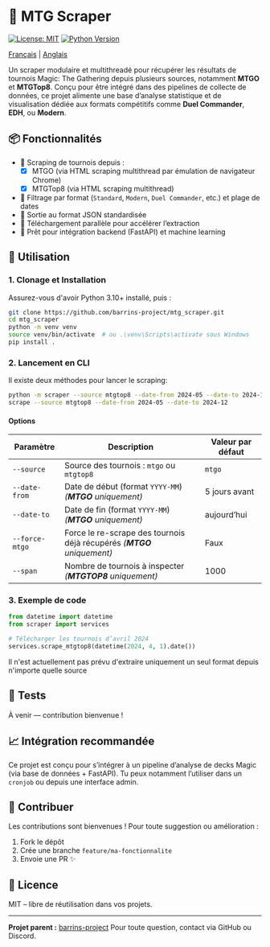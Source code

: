 # 🧙 MTG Scraper

[![License: MIT](https://img.shields.io/badge/License-MIT-blue.svg)](LICENSE)
[![Python Version](https://img.shields.io/badge/python-3.10+-blue.svg)](https://www.python.org/downloads/)

[Français](https://github.com/barrins-project/mtg_scraper/blob/main/README.md) | [Anglais](https://github.com/barrins-project/mtg_scraper/blob/main/README_EN.md)

Un scraper modulaire et multithreadé pour récupérer les résultats de tournois Magic: The Gathering depuis plusieurs sources, notamment **MTGO** et **MTGTop8**.
Conçu pour être intégré dans des pipelines de collecte de données, ce projet alimente une base d’analyse statistique et de visualisation dédiée aux formats compétitifs comme **Duel Commander**, **EDH**, ou **Modern**.

## 📦 Fonctionnalités

- 🔎 Scraping de tournois depuis :
  - [x] MTGO (via HTML scraping multithread par émulation de navigateur Chrome)
  - [x] MTGTop8 (via HTML scraping multithread)
- 📅 Filtrage par format (`Standard`, `Modern`, `Duel Commander`, etc.) et plage de dates
- 📂 Sortie au format JSON standardisée
- 🧵 Téléchargement parallèle pour accélérer l’extraction
- 🧪 Prêt pour intégration backend (FastAPI) et machine learning

## 🚀 Utilisation

### 1. Clonage et Installation

Assurez-vous d'avoir Python 3.10+ installé, puis :

```bash
git clone https://github.com/barrins-project/mtg_scraper.git
cd mtg_scraper
python -m venv venv
source venv/bin/activate  # ou .\venv\Scripts\activate sous Windows
pip install .
```

### 2. Lancement en CLI

Il existe deux méthodes pour lancer le scraping:

```bash
python -m scraper --source mtgtop8 --date-from 2024-05 --date-to 2024-12
scrape --source mtgtop8 --date-from 2024-05 --date-to 2024-12
```

#### Options

| Paramètre     | Description                                        | Valeur par défaut |
| ------------- | -------------------------------------------------- | ----------------- |
| `--source`    | Source des tournois : `mtgo` ou `mtgtop8`          | `mtgo`            |
| `--date-from` | Date de début (format `YYYY-MM`) *(**MTGO** uniquement)* | 5 jours avant     |
| `--date-to`   | Date de fin (format `YYYY-MM`) *(**MTGO** uniquement)*   | aujourd’hui       |
| `--force-mtgo` | Force le re-scrape des tournois déjà récupérés *(**MTGO** uniquement)*   | Faux |
| `--span`   | Nombre de tournois à inspecter *(**MTGTOP8** uniquement)*   | 1000 |

### 3. Exemple de code

```python
from datetime import datetime
from scraper import services

# Télécharger les tournois d’avril 2024
services.scrape_mtgtop8(datetime(2024, 4, 1).date())
```

Il n'est actuellement pas prévu d'extraire uniquement un seul format depuis n'importe quelle
source

## 🧪 Tests

À venir — contribution bienvenue !

## 📈 Intégration recommandée

Ce projet est conçu pour s’intégrer à un pipeline d’analyse de decks Magic (via base de données + FastAPI).
Tu peux notamment l’utiliser dans un `cronjob` ou depuis une interface admin.

## 🤝 Contribuer

Les contributions sont bienvenues ! Pour toute suggestion ou amélioration :

1. Fork le dépôt
2. Crée une branche `feature/ma-fonctionnalite`
3. Envoie une PR ✨

## 📜 Licence

MIT – libre de réutilisation dans vos projets.

---

**Projet parent :** [barrins-project](https://github.com/barrins-project)
Pour toute question, contact via GitHub ou Discord.
